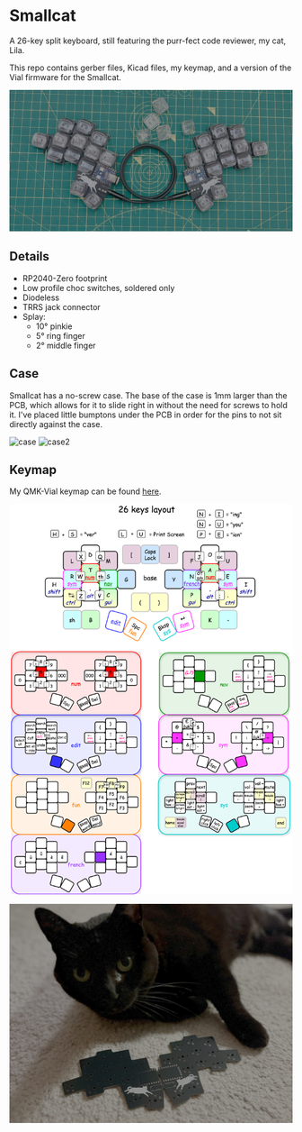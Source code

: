 # Smallcat

A 26-key split keyboard, still featuring the purr-fect code reviewer, my cat, Lila.

This repo contains gerber files, Kicad files, my keymap, and a version of the Vial firmware for the Smallcat.

![smallcat](./images/smallcat.png)

## Details

- RP2040-Zero footprint
- Low profile choc switches, soldered only
- Diodeless
- TRRS jack connector
- Splay: 
  - 10° pinkie
  - 5° ring finger
  - 2° middle finger

## Case

Smallcat has a no-screw case. The base of the case is 1mm larger than the PCB, which allows
for it to slide right in without the need for screws to hold it. I've placed 
little bumptons under the PCB in order for the pins to not sit directly against 
the case.

![case](./images/case1.png)
![case2](./images/case2.png)

## Keymap

My QMK-Vial keymap can be found [here](https://github.com/smallwat3r/vial-keymap).

![keymap](https://github.com/smallwat3r/vial-keymap/blob/main/images/keymap.png)

![lila](./images/lila.png)

